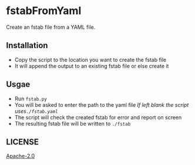 # fstabFromYaml
Create an fstab file from a YAML file.

## Installation

* Copy the script to the location you want to create the fstab file
* It will append the output to an existing fstab file or else create it

## Usgae

* Run `fstab.py` 
* You will be asked to enter the path to the yaml file  _If left blank the script uses`./fstab.yaml`_
* The script will check the created fstab for error and report on screen
* The resulting fstab file will be written to `./fstab` 



## LICENSE

[Apache-2.0](https://github.com/LehSeb/fstabFromYaml/blob/main/LICENSE)
